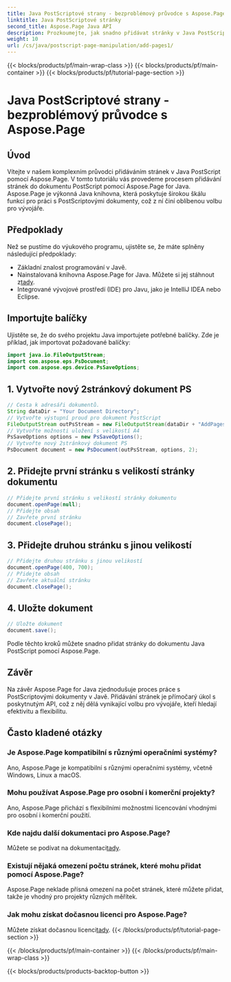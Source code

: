 ```yaml
---
title: Java PostScriptové strany - bezproblémový průvodce s Aspose.Page
linktitle: Java PostScriptové stránky
second_title: Aspose.Page Java API
description: Prozkoumejte, jak snadno přidávat stránky v Java PostScript pomocí Aspose.Page. Vylepšete svou tvorbu dokumentů pomocí této výkonné knihovny Java.
weight: 10
url: /cs/java/postscript-page-manipulation/add-pages1/
---
```


{{< blocks/products/pf/main-wrap-class >}}
{{< blocks/products/pf/main-container >}}
{{< blocks/products/pf/tutorial-page-section >}}

# Java PostScriptové strany - bezproblémový průvodce s Aspose.Page

## Úvod
Vítejte v našem komplexním průvodci přidáváním stránek v Java PostScript pomocí Aspose.Page. V tomto tutoriálu vás provedeme procesem přidávání stránek do dokumentu PostScript pomocí Aspose.Page for Java. Aspose.Page je výkonná Java knihovna, která poskytuje širokou škálu funkcí pro práci s PostScriptovými dokumenty, což z ní činí oblíbenou volbu pro vývojáře.
## Předpoklady
Než se pustíme do výukového programu, ujistěte se, že máte splněny následující předpoklady:
- Základní znalost programování v Javě.
-  Nainstalovaná knihovna Aspose.Page for Java. Můžete si jej stáhnout z[tady](https://releases.aspose.com/page/java/).
- Integrované vývojové prostředí (IDE) pro Javu, jako je IntelliJ IDEA nebo Eclipse.
## Importujte balíčky
Ujistěte se, že do svého projektu Java importujete potřebné balíčky. Zde je příklad, jak importovat požadované balíčky:
```java
import java.io.FileOutputStream;
import com.aspose.eps.PsDocument;
import com.aspose.eps.device.PsSaveOptions;

```
## 1. Vytvořte nový 2stránkový dokument PS
```java
// Cesta k adresáři dokumentů.
String dataDir = "Your Document Directory";
// Vytvořte výstupní proud pro dokument PostScript
FileOutputStream outPsStream = new FileOutputStream(dataDir + "AddPages1_outPS.ps");
// Vytvořte možnosti uložení s velikostí A4
PsSaveOptions options = new PsSaveOptions();
// Vytvořte nový 2stránkový dokument PS
PsDocument document = new PsDocument(outPsStream, options, 2);
```
## 2. Přidejte první stránku s velikostí stránky dokumentu
```java
// Přidejte první stránku s velikostí stránky dokumentu
document.openPage(null);
// Přidejte obsah
// Zavřete první stránku
document.closePage();
```
## 3. Přidejte druhou stránku s jinou velikostí
```java
// Přidejte druhou stránku s jinou velikostí
document.openPage(400, 700);
// Přidejte obsah
// Zavřete aktuální stránku
document.closePage();
```
## 4. Uložte dokument
```java
// Uložte dokument
document.save();
```
Podle těchto kroků můžete snadno přidat stránky do dokumentu Java PostScript pomocí Aspose.Page.
## Závěr
Na závěr Aspose.Page for Java zjednodušuje proces práce s PostScriptovými dokumenty v Javě. Přidávání stránek je přímočarý úkol s poskytnutým API, což z něj dělá vynikající volbu pro vývojáře, kteří hledají efektivitu a flexibilitu.
## Často kladené otázky
### Je Aspose.Page kompatibilní s různými operačními systémy?
Ano, Aspose.Page je kompatibilní s různými operačními systémy, včetně Windows, Linux a macOS.
### Mohu používat Aspose.Page pro osobní i komerční projekty?
Ano, Aspose.Page přichází s flexibilními možnostmi licencování vhodnými pro osobní i komerční použití.
### Kde najdu další dokumentaci pro Aspose.Page?
 Můžete se podívat na dokumentaci[tady](https://reference.aspose.com/page/java/).
### Existují nějaká omezení počtu stránek, které mohu přidat pomocí Aspose.Page?
Aspose.Page neklade přísná omezení na počet stránek, které můžete přidat, takže je vhodný pro projekty různých měřítek.
### Jak mohu získat dočasnou licenci pro Aspose.Page?
 Můžete získat dočasnou licenci[tady](https://purchase.aspose.com/temporary-license/).
{{< /blocks/products/pf/tutorial-page-section >}}

{{< /blocks/products/pf/main-container >}}
{{< /blocks/products/pf/main-wrap-class >}}

{{< blocks/products/products-backtop-button >}}
